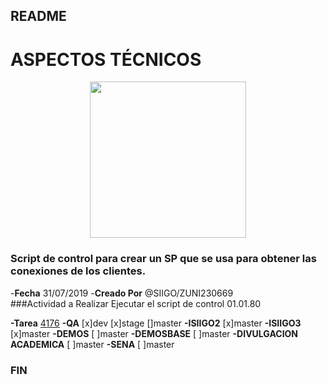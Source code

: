 ## README
# ASPECTOS TÉCNICOS

<p align="center"><img src="https://www.siigo.com/wp-content/uploads/2019/05/Logo-Siigo.png" width="250"></p>


### Script de control para crear un SP que se usa para obtener las conexiones de los clientes.
-**Fecha**			31/07/2019
-**Creado Por**			@SIIGO/ZUNI230669				
###Actividad a Realizar
Ejecutar el script de control 01.01.80

**-Tarea**			[4176](https://dev.azure.com/SiigoDevOps/Siigo/_workitems/edit/4716)
**-QA** 			[x]dev [x]stage []master
**-ISIIGO2** 			[x]master
**-ISIIGO3** 			[x]master
**-DEMOS** 			[ ]master
**-DEMOSBASE** 			[ ]master
**-DIVULGACION ACADEMICA**	[ ]master
**-SENA**	 		[ ]master
### FIN  
